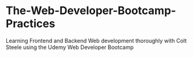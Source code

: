 # The-Web-Developer-Bootcamp-Practices
Learning Frontend and Backend Web development thoroughly with Colt Steele using the Udemy Web Developer Bootcamp
